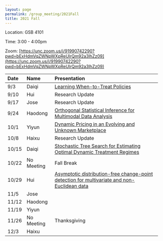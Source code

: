 ```yaml
---
layout: page
permalink: /group_meeting/2021Fall
title: 2021 Fall
---
```


Location: GSB 4101 

Time: 3:00 - 4:00pm

Zoom: [https://unc.zoom.us/j/91990742290?pwd=bExHdmVqZWNpWXpReUlrQm92a3lhZz09](https://unc.zoom.us/j/91990742290?pwd=bExHdmVqZWNpWXpReUlrQm92a3lhZz09)



| Date    | Name       | Presentation |
| :----   | :----------------------|:------------ |
| 9/3  | Daiqi | [Learning When-to-Treat Policies](https://www.tandfonline.com/doi/pdf/10.1080/01621459.2020.1831925?needAccess=true)|
| 9/10 | Hui | Research Update| 
| 9/17 | Jose | Research Update |
| 9/24 | Haodong | [Orthogonal Statistical Inference for Multimodal Data Analysis](https://arxiv.org/abs/2103.07088)  |
| 10/1 | Yiyun | [Dynamic Pricing in an Evolving and Unknown Marketplace](https://wsxsh123.github.io/paper/Dynamic%20Pricing%20in%20an%20Evolving%20and%20Unknown%20Marketplace.pdf) |
| 10/8 | Haixu | Research Update |
| 10/15 | Daiqi | [Stochastic Tree Search for Estimating Optimal Dynamic Treatment Regimes](https://www.tandfonline.com/doi/full/10.1080/01621459.2020.1819294) |
| 10/22 | No Meeting | Fall Break |
| 10/29 | Hui | [Asymptotic distribution-free change-point detection for multivariate and non-Euclidean data](https://projecteuclid.org/journals/annals-of-statistics/volume-47/issue-1/Asymptotic-distribution-free-change-point-detection-for-multivariate-and-non/10.1214/18-AOS1691.full)|
| 11/5  | Jose | |
| 11/12 | Haodong|  |
| 11/19 | Yiyun |   |
| 11/26 | No Meeting |  Thanksgiving |
| 12/3 |Haixu |   |


